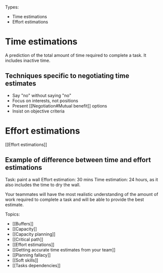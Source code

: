 Types:
- Time estimations
- Effort estimations

# Time estimations
A prediction of the total amount of time required to complete a task. It includes inactive time.

## Techniques specific to negotiating time estimates
- Say "no" without saying "no"
- Focus on interests, not positions
- Present [[Negotiation#Mutual benefit]] options
- Insist on objective criteria

# Effort estimations
[[Effort estimations]]

## Example of difference between time and effort estimations
Task: paint a wall
Effort estimation: 30 mins
Time estimation: 24 hours, as it also includes the time to dry the wall.

Your teammates will have the most realistic understanding of the amount of work required to complete a task and will be able to provide the best estimate. 

Topics:
- [[Buffers]]
- [[Capacity]]
- [[Capacity planning]]
- [[Critical path]]
- [[Effort estimations]]
- [[Getting accurate time estimates from your team]]
- [[Planning fallacy]]
- [[Soft skills]]
- [[Tasks dependencies]]


